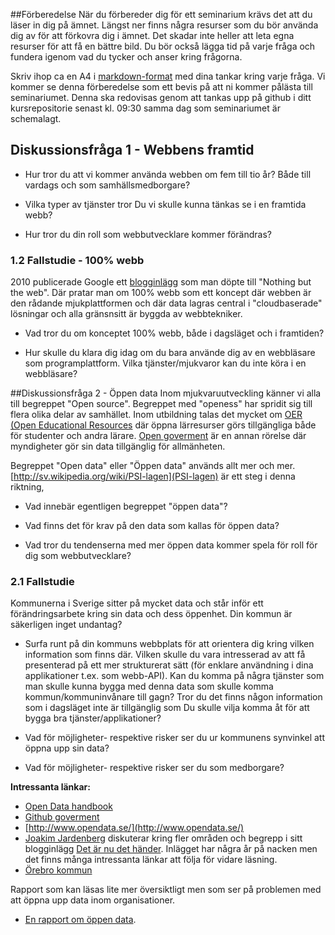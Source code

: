 ##Förberedelse
När du förbereder dig för ett seminarium krävs det att du läser in dig på ämnet. Längst ner finns några resurser som du bör använda dig av för att förkovra dig i ämnet. Det skadar inte heller att leta egna resurser för att få en bättre bild. Du bör också lägga tid på varje fråga och fundera igenom vad du tycker och anser kring frågorna.

Skriv ihop ca en A4 i [markdown-format](https://github.com/adam-p/markdown-here/wiki/Markdown-Cheatsheet) med dina tankar kring varje fråga. Vi kommer se denna förberedelse som ett bevis på att ni kommer pålästa till seminariumet. Denna ska redovisas genom att tankas upp på github i ditt kursrepositorie senast kl. 09:30 samma dag som seminariumet är schemalagt.

## Diskussionsfråga 1 - Webbens framtid

* Hur tror du att vi kommer använda webben om fem till tio år? Både till vardags och som samhällsmedborgare?

* Vilka typer av tjänster tror Du vi skulle kunna tänkas se i en framtida webb?

* Hur tror du din roll som webbutvecklare kommer förändras? 


### 1.2 Fallstudie - 100% webb
2010 publicerade Google ett [blogginlägg](http://googleenterprise.blogspot.se/2010/12/nothing-but-web.html) som man döpte till "Nothing but the web". Där pratar man om 100% webb som ett koncept där webben är den rådande mjukplattformen och där data lagras central i "cloudbaserade" lösningar och alla gränsnsitt är byggda av webbtekniker.

* Vad tror du om konceptet 100% webb, både i dagsläget och i framtiden? 

* Hur skulle du klara dig idag om du bara använde dig av en webbläsare som programplattform. Vilka tjänster/mjukvaror kan du inte köra i en webbläsare? 


##Diskussionsfråga 2 - Öppen data
Inom mjukvaruutveckling känner vi alla till begreppet "Open source". Begreppet med "openess" har spridit sig till flera olika delar av samhället. Inom utbildning talas det mycket om [OER (Open Educational Resources](http://en.wikipedia.org/wiki/Open_educational_resources) där öppna lärresurser görs tillgängliga både för studenter och andra lärare. [Open goverment](http://en.wikipedia.org/wiki/Open_government) är en annan rörelse där myndigheter gör sin data tillgänglig för allmänheten.


Begreppet "Open data" eller "Öppen data" används allt mer och mer. [http://sv.wikipedia.org/wiki/PSI-lagen](PSI-lagen) är ett steg i denna riktning,

* Vad innebär egentligen begreppet "öppen data"? 

* Vad finns det för krav på den data som kallas för öppen data?

* Vad tror du tendenserna med mer öppen data kommer spela för roll för dig som webbutvecklare?



### 2.1 Fallstudie
Kommunerna i Sverige sitter på mycket data och står inför ett förändringsarbete kring sin data och dess öppenhet. Din kommun är säkerligen inget undantag?

* Surfa runt på din kommuns webbplats för att orientera dig kring vilken information som finns där. Vilken skulle du vara intresserad av att få presenterad på ett mer strukturerat sätt (för enklare användning i dina applikationer t.ex. som webb-API). Kan du komma på några tjänster som man skulle kunna bygga med denna data som skulle komma kommun/kommuninvånare till gagn? Tror du det finns någon information som i dagsläget inte är tillgänglig som Du skulle vilja komma åt för att bygga bra tjänster/applikationer?

* Vad för möjligheter- respektive risker ser du ur kommunens synvinkel att öppna upp sin data?

* Vad för möjligheter- respektive risker ser du som medborgare?


**Intressanta länkar:**

* [Open Data handbook](http://opendatahandbook.org/pdf/OpenDataHandbook.pdf)
* [Github goverment](http://government.github.com/)
* [http://www.opendata.se/](http://www.opendata.se/)
* [Joakim Jardenberg](http://jardenberg.se/) diskuterar kring fler områden och begrepp i sitt blogginlägg [Det är nu det händer](http://jardenberg.se/det-ar-nu-det-hander/). Inlägget har några år på nacken men det finns många intressanta länkar att följa för vidare läsning.
* [Örebro kommun](http://www.orebro.se/12784.html)


Rapport som kan läsas lite mer översiktligt men som ser på problemen med att öppna upp data inom organisationer.

* [En rapport om öppen data](http://www.luii.lu.se/wp-content/uploads/2013/03/Fran-byrakrati-till-innovation-RAPPORT-FINAL-130311.pdf). 


